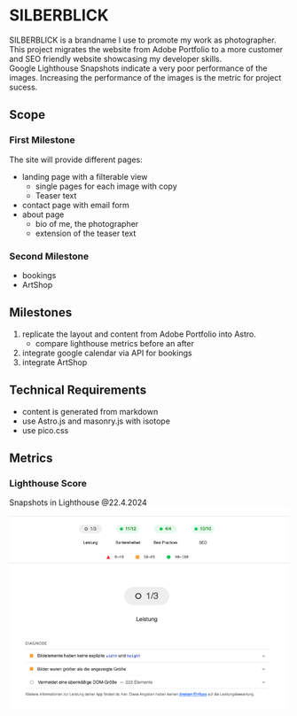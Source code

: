 # SILBERBLICK
SILBERBLICK is a brandname I use to promote my work as photographer.
This project migrates the website from Adobe Portfolio to a more customer and SEO friendly website showcasing my developer skills.  
Google Lighthouse Snapshots indicate a very poor performance of the images. Increasing the performance of the images is the metric for project sucess.

## Scope

### First Milestone
The site will provide different pages:  
- landing page with a filterable view
  - single pages for each image with copy
  - Teaser text 
- contact page with email form
- about page
  -  bio of me, the photographer
  -  extension of the teaser text

### Second Milestone
  -  bookings 
  -  ArtShop   
 
## Milestones
1. replicate the layout and content from Adobe Portfolio into Astro.
    - compare lighthouse metrics before an after
3. integrate google calendar via API for bookings
4. integrate ArtShop

## Technical Requirements
- content is generated from markdown 
- use Astro.js and masonry.js with isotope
- use pico.css

## Metrics

### Lighthouse Score

 Snapshots in Lighthouse @22.4.2024   
![Google Lighthouse Screenshot@22.4.2024](https://github.com/dkause/silberblick-net/blob/main/Bildschirmfoto%202024-04-22%20um%2018.10.25.png)
